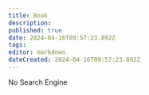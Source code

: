 ```yaml
---
title: Book
description: 
published: true
date: 2024-04-16T09:57:23.892Z
tags: 
editor: markdown
dateCreated: 2024-04-16T09:57:23.892Z
---
```


No Search Engine